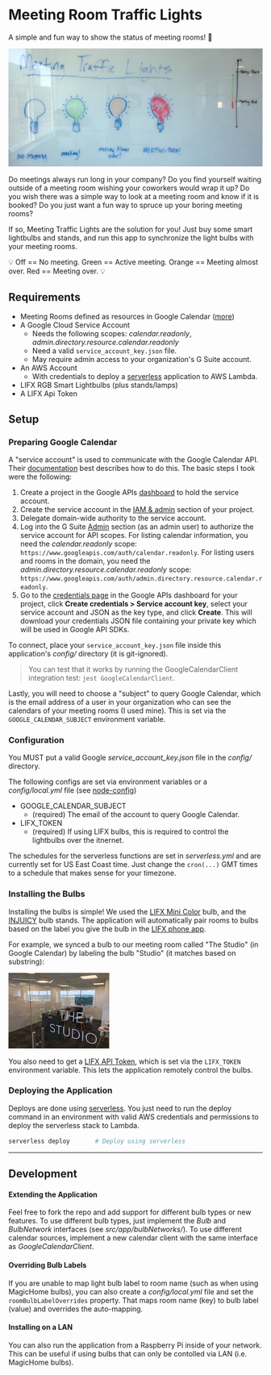 # Meeting Room Traffic Lights

A simple and fun way to show the status of meeting rooms! :traffic_light:

![Whiteboard Illustration](docs/images/meeting_lights_whiteboard.jpg)

Do meetings always run long in your company? Do you find yourself waiting outside of a meeting room wishing your coworkers would wrap it up? Do you wish there was a simple way to look at a meeting room and know if it is booked? Do you just want a fun way to spruce up your boring meeting rooms?

If so, Meeting Traffic Lights are the solution for you! Just buy some smart lightbulbs and stands, and run this app to synchronize the light bulbs with your meeting rooms.

:bulb: Off == No meeting. Green == Active meeting. Orange == Meeting almost over. Red == Meeting over. :bulb:

## Requirements

- Meeting Rooms defined as resources in Google Calendar ([more](https://support.google.com/a/answer/1686462))
- A Google Cloud Service Account 
    - Needs the following scopes: _calendar.readonly_, _admin.directory.resource.calendar.readonly_
    - Need a valid `service_account_key.json` file.
    - May require admin access to your organization's G Suite account.
- An AWS Account
    - With credentials to deploy a [serverless](https://serverless.com/) application to AWS Lambda.
- LIFX RGB Smart Lightbulbs (plus stands/lamps)
- A LIFX Api Token

## Setup

### Preparing Google Calendar

A "service account" is used to communicate with the Google Calendar API. Their [documentation](https://developers.google.com/identity/protocols/OAuth2ServiceAccount) best describes how to do this. The basic steps I took were the following:

1. Create a project in the Google APIs [dashboard](https://console.developers.google.com/apis/dashboard) to hold the service account.
1. Create the service account in the [IAM & admin](https://console.developers.google.com/iam-admin/serviceaccounts) section of your project.
1. Delegate domain-wide authority to the service account.
1. Log into the G Suite [Admin](http://admin.google.com/) section (as an admin user) to authorize the service account for API scopes. For listing calendar information, you need the _calendar.readonly_ scope: `https://www.googleapis.com/auth/calendar.readonly`. For listing users and rooms in the domain, you need the _admin.directory.resource.calendar.readonly_ scope: `https://www.googleapis.com/auth/admin.directory.resource.calendar.readonly`.
1. Go to the [credentials page](https://console.developers.google.com/apis/credentials) in the Google APIs dashboard for your project, click **Create credentials > Service account key**, select your service account and JSON as the key type, and click **Create**. This will download your credentials JSON file containing your private key which will be used in Google API SDKs.                                                                                                                                                                                                                                                                                                                                                                         

To connect, place your `service_account_key.json` file inside this application's _config/_ directory (it is git-ignored).

> You can test that it works by running the GoogleCalendarClient integration test: `jest GoogleCalendarClient`.

Lastly, you will need to choose a "subject" to query Google Calendar, which is the email address of a user in your organization who can see the calendars of your meeting rooms (I used mine). This is set via the `GOOGLE_CALENDAR_SUBJECT` environment variable.

### Configuration
You MUST put a valid Google _service_account_key.json_ file in the _config/_ directory.

The following configs are set via environment variables or a _config/local.yml_ file (see [node-config](https://github.com/lorenwest/node-config))

- GOOGLE_CALENDAR_SUBJECT 
    - (required) The email of the account to query Google Calendar.
- LIFX_TOKEN
    - (required) If using LIFX bulbs, this is required to control the lightbulbs over the itnernet. 

The schedules for the serverless functions are set in _serverless.yml_ and are currently set for US East Coast time. Just change the `cron(...)` GMT times to a schedule that makes sense for your timezone.

### Installing the Bulbs

Installing the bulbs is simple! We used the [LIFX Mini Color](https://www.lifx.com/collections/featured-products/products/lifx-mini-color-e26) bulb, and the [INJUICY](https://www.amazon.com/gp/product/B01FZKKTU0) bulb stands. The application will automatically pair rooms to bulbs based on the label you give the bulb in the [LIFX phone app](https://www.lifx.com/pages/go).

For example, we synced a bulb to our meeting room called "The Studio" (in Google Calendar) by labeling the bulb "Studio" (it matches based on substring):

![The Studio](./docs/images/studio_pic.jpg)

You also need to get a [LIFX API Token](https://api.developer.lifx.com/), which is set via the `LIFX_TOKEN` environment variable. This lets the application remotely control the bulbs.

### Deploying the Application

Deploys are done using [serverless](https://github.com/serverless/serverless). You just need to run the deploy command in an environment with valid AWS credentials and permissions to deploy the serverless stack to Lambda.

```bash
serverless deploy       # Deploy using serverless
```

---

## Development

#### Extending the Application

Feel free to fork the repo and add support for different bulb types or new features. 
To use different bulb types, just implement the _Bulb_ and _BulbNetwork_ interfaces (see _src/app/bulbNetworks/_). 
To use different calendar sources, implement a new calendar client with the same interface as _GoogleCalendarClient_.

#### Overriding Bulb Labels

If you are unable to map light bulb label to room name (such as when using MagicHome bulbs), you can also create a _config/local.yml_ file and set the `roomBulbLabelOverrides` property. That maps room name (key) to bulb label (value) and overrides the auto-mapping.

#### Installing on a LAN

You can also run the application from a Raspberry Pi inside of your network. This can be useful if using bulbs that can only be contolled via LAN (i.e. MagicHome bulbs).
